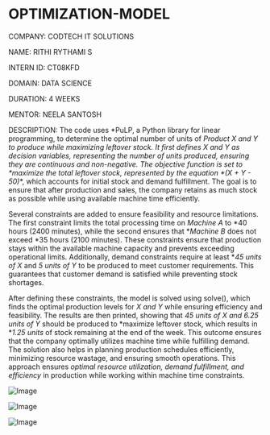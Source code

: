 # OPTIMIZATION-MODEL

COMPANY: CODTECH IT SOLUTIONS

NAME: RITHI RYTHAMI S

INTERN ID: CT08KFD

DOMAIN: DATA SCIENCE

DURATION: 4 WEEKS

MENTOR: NEELA SANTOSH

DESCRIPTION: The code uses *PuLP, a Python library for linear programming, to determine the optimal number of units of **Product X and Y* to produce while maximizing leftover stock. It first defines *X and Y* as decision variables, representing the number of units produced, ensuring they are continuous and non-negative. The objective function is set to *maximize the total leftover stock, represented by the equation *(X + Y - 50)**, which accounts for initial stock and demand fulfillment. The goal is to ensure that after production and sales, the company retains as much stock as possible while using available machine time efficiently.  

Several constraints are added to ensure feasibility and resource limitations. The first constraint limits the total processing time on *Machine A* to *40 hours (2400 minutes), while the second ensures that **Machine B* does not exceed *35 hours (2100 minutes). These constraints ensure that production stays within the available machine capacity and prevents exceeding operational limits. Additionally, demand constraints require at least **45 units of X* and *5 units of Y* to be produced to meet customer requirements. This guarantees that customer demand is satisfied while preventing stock shortages.  

After defining these constraints, the model is solved using solve(), which finds the optimal production levels for *X and Y* while ensuring efficiency and feasibility. The results are then printed, showing that *45 units of X and 6.25 units of Y* should be produced to *maximize leftover stock, which results in **1.25 units* of stock remaining at the end of the week. This outcome ensures that the company optimally utilizes machine time while fulfilling demand. The solution also helps in planning production schedules efficiently, minimizing resource wastage, and ensuring smooth operations. This approach ensures *optimal resource utilization, demand fulfillment, and efficiency* in production while working within machine time constraints.


![Image](https://github.com/user-attachments/assets/16d34dff-69a0-46ea-9e22-41f55c1c06b7)

![Image](https://github.com/user-attachments/assets/3d5a0436-575d-41d5-a75c-2d5bfddc88b5)

![Image](https://github.com/user-attachments/assets/202d65b5-641a-4aaa-a339-daf9dddffa5f)
